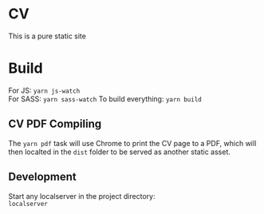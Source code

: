 # CV
This is a pure static site

# Build
For JS: `yarn js-watch`   
For SASS: `yarn sass-watch`
To build everything: `yarn build`

## CV PDF Compiling
The `yarn pdf` task will use Chrome to print the CV page to a PDF, which will then localted in the `dist` folder to be served as another static asset.

## Development
Start any localserver in the project directory:   
`localserver`
